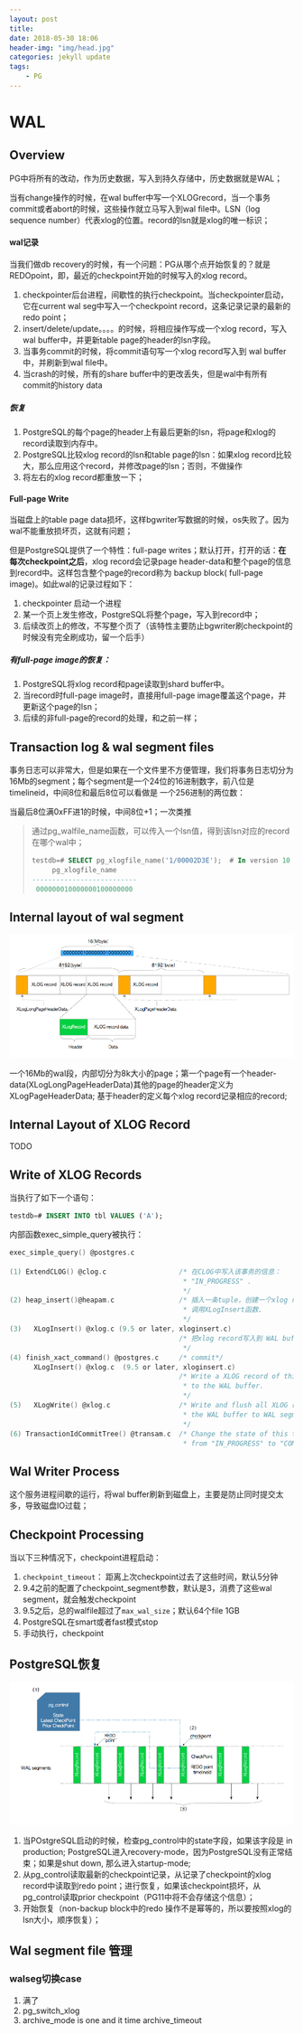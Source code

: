 ```yaml
---
layout: post
title: 
date: 2018-05-30 18:06
header-img: "img/head.jpg"
categories: jekyll update
tags:
    - PG
---
```


# WAL

## Overview

PG中将所有的改动，作为历史数据，写入到持久存储中，历史数据就是WAL；

当有change操作的时候，在wal buffer中写一个XLOGrecord，当一个事务commit或者abort的时候，这些操作就立马写入到wal file中。LSN（log sequence number）代表xlog的位置。record的lsn就是xlog的唯一标识；

#### wal记录

当我们做db recovery的时候，有一个问题：PG从哪个点开始恢复的？就是REDOpoint，即，最近的checkpoint开始的时候写入的xlog record。

1. checkpointer后台进程，间歇性的执行checkpoint。当checkpointer启动，它在current wal seg中写入一个checkpoint record，这条记录记录的最新的redo point；
2. insert/delete/update。。。。的时候，将相应操作写成一个xlog record，写入wal buffer中，并更新table page的header的lsn字段。
3. 当事务commit的时候，将commit语句写一个xlog record写入到 wal buffer中，并刷新到wal file中。
4. 当crash的时候，所有的share buffer中的更改丢失，但是wal中有所有commit的history data

##### 恢复

1. PostgreSQL的每个page的header上有最后更新的lsn，将page和xlog的record读取到内存中。
2. PostgreSQL比较xlog record的lsn和table page的lsn：如果xlog record比较大，那么应用这个record，并修改page的lsn；否则，不做操作
3. 将左右的xlog record都重放一下；

#### Full-page Write

当磁盘上的table page data损坏，这样bgwriter写数据的时候，os失败了。因为wal不能重放损坏页，这就有问题；

但是PostgreSQL提供了一个特性：full-page writes；默认打开，打开的话：**在每次checkpoint之后**，xlog record会记录page header-data和整个page的信息到record中。这样包含整个page的record称为 backup block( full-page image)。如此wal的记录过程如下：

1. checkpointer 启动一个进程
2. 某一个页上发生修改，PostgreSQL将整个page，写入到record中；
3. 后续改页上的修改，不写整个页了（该特性主要防止bgwriter刷checkpoint的时候没有完全刷成功，留一个后手）

##### 有full-page image的恢复：

1. PostgreSQL将xlog record和page读取到shard buffer中。
2. 当record时full-page image时，直接用full-page image覆盖这个page，并更新这个page的lsn；
3. 后续的非full-page的record的处理，和之前一样；

## Transaction log & wal segment files

事务日志可以非常大，但是如果在一个文件里不方便管理，我们将事务日志切分为16Mb的segment；每个segment是一个24位的16进制数字，前八位是timelineid，中间8位和最后8位可以看做是 一个256进制的两位数：

当最后8位满0xFF进1的时候，中间8位+1；一次类推

> 通过pg_walfile_name函数，可以传入一个lsn值，得到该lsn对应的record在哪个wal中；
>
> ```sql
> testdb=# SELECT pg_xlogfile_name('1/00002D3E');  # In version 10 or later, "SELECT pg_walfile_name('1/00002D3E');"
>      pg_xlogfile_name     
> --------------------------
>  000000010000000100000000
> ```

## Internal layout of wal segment

![wal](/image/fig-9-07.png)

一个16Mb的wal段，内部切分为8k大小的page；第一个page有一个header-data(XLogLongPageHeaderData)其他的page的header定义为XLogPageHeaderData; 基于header的定义每个xlog record记录相应的record;

## Internal Layout of XLOG Record

TODO

## Write of XLOG Records

当执行了如下一个语句：

```sql
testdb=# INSERT INTO tbl VALUES ('A');
```

内部函数exec_simple_query被执行：

```c
exec_simple_query() @postgres.c

(1) ExtendCLOG() @clog.c                  /* 在CLOG中写入该事务的信息：
                                           * "IN_PROGRESS" .
                                           */
(2) heap_insert()@heapam.c                /* 插入一条tuple，创建一个xlog record,
                                           * 调用XLogInsert函数.
                                           */
(3)   XLogInsert() @xlog.c (9.5 or later, xloginsert.c)
                                          /* 把xlog record写入到 WAL buffer中，并更新page的											* pd_lsn.
                                           */
(4) finish_xact_command() @postgres.c     /* commit*/   
      XLogInsert() @xlog.c  (9.5 or later, xloginsert.c)
                                          /* Write a XLOG record of this commit action 
                                           * to the WAL buffer.
                                           */
(5)   XLogWrite() @xlog.c                 /* Write and flush all XLOG records on 
                                           * the WAL buffer to WAL segment.
                                           */
(6) TransactionIdCommitTree() @transam.c  /* Change the state of this transaction 
                                           * from "IN_PROGRESS" to "COMMITTED" on the CLOG.
```

## Wal Writer Process

这个服务进程间歇的运行，将wal buffer刷新到磁盘上，主要是防止同时提交太多，导致磁盘IO过载；

## Checkpoint Processing

当以下三种情况下，checkpoint进程启动：

1. `checkpoint_timeout`： 距离上次checkpoint过去了这些时间，默认5分钟
2. 9.4之前的配置了checkpoint_segment参数，默认是3，消费了这些wal segment，就会触发checkpoint
3. 9.5之后，总的walfile超过了`max_wal_size`；默认64个file 1GB
4. PostgreSQL在smart或者fast模式stop
5. 手动执行，checkpoint

## PostgreSQL恢复

![re](/image/fig-9-14.png)

1. 当POstgreSQL启动的时候，检查pg_control中的state字段，如果该字段是 in production; PostgreSQL进入recovery-mode，因为PostgreSQL没有正常结束；如果是shut down, 那么进入startup-mode;
2. 从pg_control读取最新的checkpoint记录，从记录了checkpoint的xlog record中读取到redo point；进行恢复，如果该checkpoint损坏，从pg_control读取prior checkpoint（PG11中将不会存储这个信息）；
3. 开始恢复（non-backup block中的redo 操作不是幂等的，所以要按照xlog的lsn大小，顺序恢复）；

## Wal segment file 管理

### walseg切换case

1. 满了
2. pg_switch_xlog
3. archive_mode is one and it time archive_timeout

